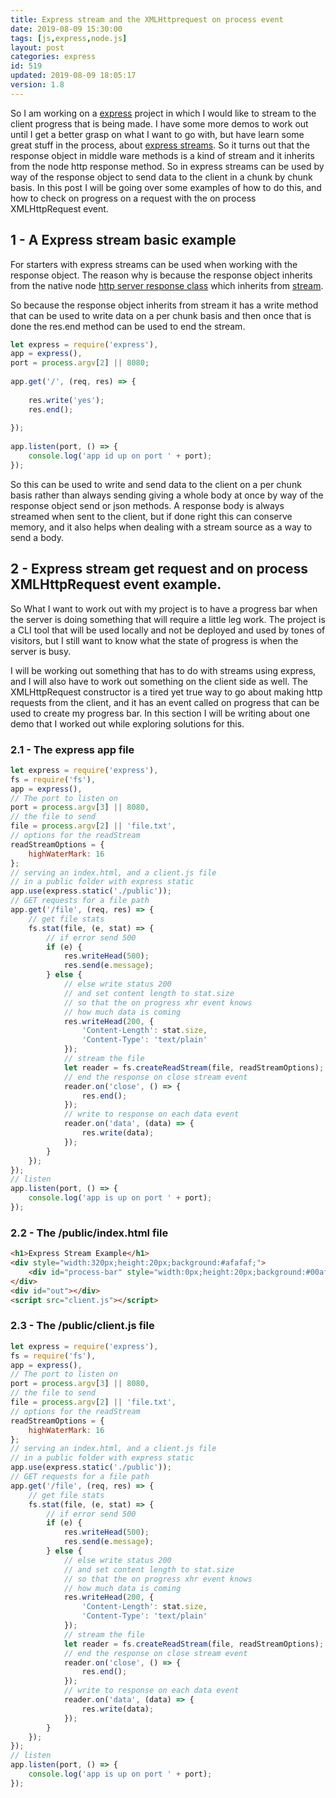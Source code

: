 ```yaml
---
title: Express stream and the XMLHttprequest on process event
date: 2019-08-09 15:30:00
tags: [js,express,node.js]
layout: post
categories: express
id: 519
updated: 2019-08-09 18:05:17
version: 1.8
---
```


So I am working on a [express](https://expressjs.com/) project in which I would like to stream to the client progress that is being made. I have some more demos to work out until I get a better grasp on what I want to go with, but have learn some great stuff in the process, about [express streams](https://stackoverflow.com/questions/38788721/how-do-i-stream-response-in-express). So it turns out that the response object in middle ware methods is a kind of stream and it inherits from the node http response method. So in express streams can be used by way of the response object to send data to the client in a chunk by chunk basis. In this post I will be going over some examples of how to do this, and how to check on progress on a request with the on process XMLHttpRequest event.

<!-- more -->

## 1 - A Express stream basic example

For starters with express streams can be used when working with the response object. The reason why is because the response object inherits from the native node [http server response class](https://nodejs.org/api/http.html#http_class_http_serverresponse) which inherits from [stream](https://nodejs.org/api/stream.html#stream_stream).

So because the response object inherits from stream it has a write method that can be used to write data on a per chunk basis and then once that is done the res.end method can be used to end the stream.
```js
let express = require('express'),
app = express(),
port = process.argv[2] || 8080;
 
app.get('/', (req, res) => {
 
    res.write('yes');
    res.end();
 
});
 
app.listen(port, () => {
    console.log('app id up on port ' + port);
});
```

So this can be used to write and send data to the client on a per chunk basis rather than always sending giving a whole body at once by way of the response object send or json methods. A response body is always streamed when sent to the client, but if done right this can conserve memory, and it also helps when dealing with a stream source as a way to send a body.


## 2 - Express stream get request and on process XMLHttpRequest event example.

So What I want to work out with my project is to have a progress bar when the server is doing something that will require a little leg work. The project is a CLI tool that will be used locally and not be deployed and used by tones of visitors, but I still want to know what the state of progress is when the server is busy.

I will be working out something that has to do with streams using express, and I will also have to work out something on the client side as well. The XMLHttpRequest constructor is a tired yet true way to go about making http requests from the client, and it has an event called on progress that can be used to create my progress bar. In this section I will be writing about one demo that I worked out while exploring solutions for this.

### 2.1 - The express app file

```js
let express = require('express'),
fs = require('fs'),
app = express(),
// The port to listen on
port = process.argv[3] || 8080,
// the file to send
file = process.argv[2] || 'file.txt',
// options for the readStream
readStreamOptions = {
    highWaterMark: 16
};
// serving an index.html, and a client.js file
// in a public folder with express static
app.use(express.static('./public'));
// GET requests for a file path
app.get('/file', (req, res) => {
    // get file stats
    fs.stat(file, (e, stat) => {
        // if error send 500
        if (e) {
            res.writeHead(500);
            res.send(e.message);
        } else {
            // else write status 200
            // and set content length to stat.size
            // so that the on progress xhr event knows
            // how much data is coming
            res.writeHead(200, {
                'Content-Length': stat.size,
                'Content-Type': 'text/plain'
            });
            // stream the file
            let reader = fs.createReadStream(file, readStreamOptions);
            // end the response on close stream event
            reader.on('close', () => {
                res.end();
            });
            // write to response on each data event
            reader.on('data', (data) => {
                res.write(data);
            });
        }
    });
});
// listen
app.listen(port, () => {
    console.log('app is up on port ' + port);
});
```

### 2.2 - The /public/index.html file

```html
<h1>Express Stream Example</h1>
<div style="width:320px;height:20px;background:#afafaf;">
    <div id="process-bar" style="width:0px;height:20px;background:#00af00;"></div>
</div>
<div id="out"></div>
<script src="client.js"></script>
```

### 2.3 - The /public/client.js file

```js
let express = require('express'),
fs = require('fs'),
app = express(),
// The port to listen on
port = process.argv[3] || 8080,
// the file to send
file = process.argv[2] || 'file.txt',
// options for the readStream
readStreamOptions = {
    highWaterMark: 16
};
// serving an index.html, and a client.js file
// in a public folder with express static
app.use(express.static('./public'));
// GET requests for a file path
app.get('/file', (req, res) => {
    // get file stats
    fs.stat(file, (e, stat) => {
        // if error send 500
        if (e) {
            res.writeHead(500);
            res.send(e.message);
        } else {
            // else write status 200
            // and set content length to stat.size
            // so that the on progress xhr event knows
            // how much data is coming
            res.writeHead(200, {
                'Content-Length': stat.size,
                'Content-Type': 'text/plain'
            });
            // stream the file
            let reader = fs.createReadStream(file, readStreamOptions);
            // end the response on close stream event
            reader.on('close', () => {
                res.end();
            });
            // write to response on each data event
            reader.on('data', (data) => {
                res.write(data);
            });
        }
    });
});
// listen
app.listen(port, () => {
    console.log('app is up on port ' + port);
});
```
